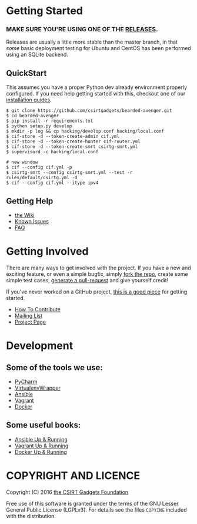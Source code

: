 # Getting Started
### MAKE SURE YOU'RE USING ONE OF THE [RELEASES](https://github.com/csirtgadgets/bearded-avenger/releases).
Releases are usually a little more stable than the master branch, in that *some* basic deployment testing for Ubuntu and CentOS has been performed using an SQLite backend.

## QuickStart
This assumes you have a proper Python dev already environment properly configured. If you need help getting started with this, checkout one of our [installation guides](https://github.com/csirtgadgets/bearded-avenger/wiki/Ubuntu14LTS).

```
$ git clone https://github.com/csirtgadgets/bearded-avenger.git
$ cd bearded-avenger
$ pip install -r requirements.txt
$ python setup.py develop
$ mkdir -p log && cp hacking/develop.conf hacking/local.conf
$ cif-store -d --token-create-admin cif.yml
$ cif-store -d --token-create-hunter cif-router.yml
$ cif-store -d --token-create-smrt csirtg-smrt.yml
$ supervisord -c hacking/local.conf

# new window
$ cif --config cif.yml -p
$ csirtg-smrt --config csirtg-smrt.yml --test -r rules/default/csirtg.yml -d
$ cif --config cif.yml --itype ipv4
```

## Getting Help
 * [the Wiki](https://github.com/csirtgadgets/bearded-avenger/wiki)
 * [Known Issues](https://github.com/csirtgadgets/bearded-avenger/issues?labels=bug&state=open) 
 * [FAQ](https://github.com/csirtgadgets/bearded-avenger/issues?labels=faq)

# Getting Involved
There are many ways to get involved with the project. If you have a new and exciting feature, or even a simple bugfix, simply [fork the repo](https://help.github.com/articles/fork-a-repo), create some simple test cases, [generate a pull-request](https://help.github.com/articles/using-pull-requests) and give yourself credit!

If you've never worked on a GitHub project, [this is a good piece](https://guides.github.com/activities/contributing-to-open-source) for getting started.

* [How To Contribute](contributing.md)  
* [Mailing List](https://groups.google.com/forum/#!forum/ci-framework)  
* [Project Page](http://csirtgadgets.org/collective-intelligence-framework/)

# Development
## Some of the tools we use:

* [PyCharm](https://www.jetbrains.com/pycharm/)
* [VirtualenvWrapper](https://virtualenvwrapper.readthedocs.org/en/latest/)
* [Ansible](http://ansible.com)
* [Vagrant](https://www.vagrantup.com/)
* [Docker](https://docker.io)

## Some useful books:

* [Ansible Up & Running](http://www.amazon.com/Ansible-Up-Running-Lorin-Hochstein/dp/1491915323/ref=sr_1_1?ie=UTF8&qid=1450109562&sr=8-1&keywords=ansible+up+and+running)
* [Vagrant Up & Running](http://www.amazon.com/Vagrant-Up-Running-Mitchell-Hashimoto/dp/1449335837/ref=sr_1_3?ie=UTF8&qid=1450109562&sr=8-3&keywords=ansible+up+and+running)
* [Docker Up & Running](http://www.amazon.com/Docker-Up-Running-Karl-Matthias/dp/1491917571/ref=sr_1_2?ie=UTF8&qid=1450109562&sr=8-2&keywords=ansible+up+and+running)


# COPYRIGHT AND LICENCE

Copyright (C) 2016 [the CSIRT Gadgets Foundation](http://csirtgadgets.org)

Free use of this software is granted under the terms of the GNU Lesser General Public License (LGPLv3). For details see the files `COPYING` included with the distribution.
